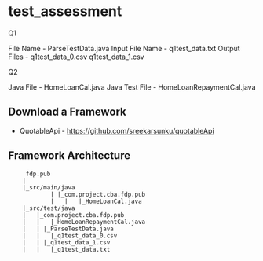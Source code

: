 # test_assessment

Q1 

File Name - ParseTestData.java
Input File Name - q1test_data.txt
Output Files - q1test_data_0.csv
               q1test_data_1.csv
               
 Q2 

Java File - HomeLoanCal.java
Java Test File - HomeLoanRepaymentCal.java           

Download a Framework
--------------
* QuotableApi - https://github.com/sreekarsunku/quotableApi

Framework Architecture
--------------
	     fdp.pub
		|
		|_src/main/java
                | |_com.project.cba.fdp.pub
                |	|	|_HomeLoanCal.java
		|_src/test/java
		|	|_com.project.cba.fdp.pub
		|	|	|_HomeLoanRepaymentCal.java
		|	| |_ParseTestData.java
		|	|	|_q1test_data_0.csv
		|	| |_q1test_data_1.csv
		|	|	|_q1test_data.txt
